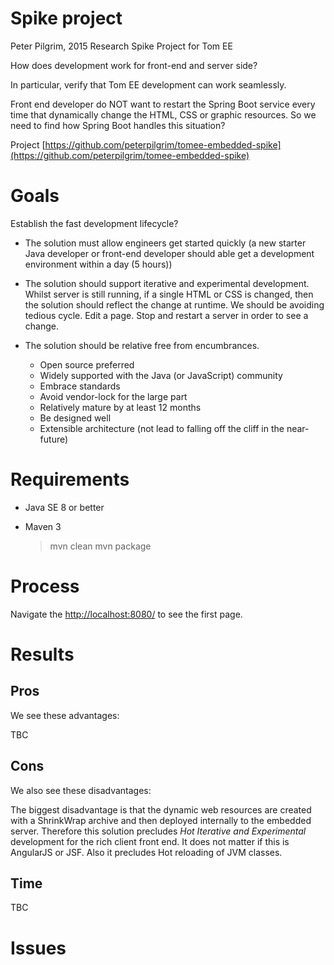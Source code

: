 # Spike project

Peter Pilgrim, 2015
Research Spike Project for Tom EE

How does development work for front-end and server side?

In particular, verify that Tom EE development can work seamlessly. 

Front end developer do NOT want to restart the Spring Boot service every time that dynamically change the HTML, CSS or graphic resources. 
So we need to find how Spring Boot handles this situation?

Project [https://github.com/peterpilgrim/tomee-embedded-spike](https://github.com/peterpilgrim/tomee-embedded-spike)

# Goals

Establish the fast development lifecycle?

* The solution must allow engineers get started quickly 
  (a new starter Java developer or front-end developer should able get a development environment within a day (5 hours))

* The solution should support iterative and experimental development. 
    Whilst server is still running, if a single HTML or CSS is changed, then the solution should reflect the change at runtime. 
    We should be avoiding tedious cycle. Edit a page. Stop and restart a server in order to see a change.  

* The solution should be relative free from encumbrances.

    * Open source preferred
    * Widely supported with the Java (or JavaScript) community
    * Embrace standards
    * Avoid vendor-lock for the large part
    * Relatively mature by at least 12 months
    * Be designed well
    * Extensible architecture (not lead to falling off the cliff in the near-future)




# Requirements

* Java SE 8 or better
* Maven 3 


    > mvn clean 
    > mvn package


# Process 

    
Navigate the [http://localhost:8080/](http://localhost:8080/) to see the first page.



# Results

## Pros

We see these advantages:

TBC

## Cons

We also see these disadvantages:

The biggest disadvantage is that the dynamic web resources are created with a ShrinkWrap archive and then deployed internally 
 to the embedded server. Therefore this solution precludes *Hot Iterative and Experimental* development for the 
 rich client front end. It does not matter if this is AngularJS or JSF. Also it precludes Hot reloading of JVM classes.
  


## Time

TBC



# Issues



